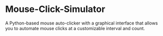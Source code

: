 # Mouse-Click-Simulator
A Python-based mouse auto-clicker with a graphical interface that allows you to automate mouse clicks at a customizable interval and count. 
